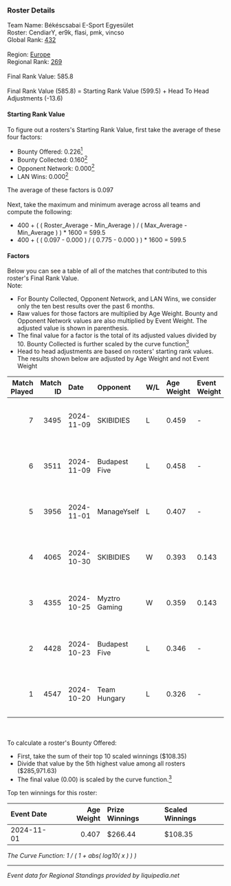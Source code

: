 ### Roster Details<br />
Team Name: Békéscsabai E-Sport Egyesület<br />
Roster: CendiarY, er9k, flasi, pmk, vincso<br />
Global Rank: [432](../../standings_global_2025_02_28.md)<br />
<br />
Region: [Europe]( ../../standings_europe_2025_02_28.md)<br />
Regional Rank: [269]( ../../standings_europe_2025_02_28.md)<br />
<br />
Final Rank Value:  585.8<br />
<br />
Final Rank Value (585.8) = Starting Rank Value (599.5) + Head To Head Adjustments (-13.6)<br />

#### Starting Rank Value<br />
To figure out a rosters's Starting Rank Value, first take the average of these four factors:<br />
- Bounty Offered: 0.226[<sup>1</sup>](#table2)
- Bounty Collected: 0.160[<sup>2</sup>](#table1)
- Opponent Network: 0.000[<sup>2</sup>](#table1)
- LAN Wins: 0.000[<sup>2</sup>](#table1)

The average of these factors is 0.097<br />
<br />
Next, take the maximum and minimum average across all teams and compute the following:<br />
- 400 + ( ( Roster_Average - Min_Average ) / ( Max_Average - Min_Average ) ) * 1600 = 599.5
- 400 + ( ( 0.097 - 0.000 ) / ( 0.775 - 0.000 ) ) * 1600 = 599.5


#### Factors<br />
Below you can see a table of all of the matches that contributed to this roster's Final Rank Value.<br />
Note:<br />

- For Bounty Collected, Opponent Network, and LAN Wins, we consider only the ten best results over the past 6 months.
- Raw values for those factors are multiplied by Age Weight. Bounty and Opponent Network values are also multiplied by Event Weight. The adjusted value is shown in parenthesis.
- The final value for a factor is the total of its adjusted values divided by 10. Bounty Collected is further scaled by the curve function[<sup>3</sup>](#curveFunction)
- Head to head adjustments are based on rosters' starting rank values. The results shown below are adjusted by Age Weight and not Event Weight
<span id="table1"></span><br />


| Match Played | Match ID | Date       | Opponent      | W/L | Age Weight | Event Weight | Bounty Collected | Opponent Network | LAN Wins  | H2H Adj. | Roster                             |
| -: | -: | :- | :- | :- | :- | :- | :- | :- | :- | -: | :- |
|            7 |     3495 | 2024-11-09 | SKIBIDIES     | L   | 0.459      | -            | -                | -                | -         |    -6.47 | CendiarY, er9k, flasi, pmk, vincso |
|            6 |     3511 | 2024-11-09 | Budapest Five | L   | 0.458      | -            | -                | -                | -         |    -5.72 | CendiarY, er9k, flasi, pmk, vincso |
|            5 |     3956 | 2024-11-01 | ManageYself   | L   | 0.407      | -            | -                | -                | -         |    -6.97 | CendiarY, er9k, kewS, pmk, vincso  |
|            4 |     4065 | 2024-10-30 | SKIBIDIES     | W   | 0.393      | 0.143        | 0.001 (0.000)    | 0.057 (0.003)    | 0 (0.000) |     6.93 | CendiarY, er9k, kewS, pmk, vincso  |
|            3 |     4355 | 2024-10-25 | Myztro Gaming | W   | 0.359      | 0.143        | 0.000 (0.000)    | 0.017 (0.001)    | 0 (0.000) |     5.49 | CendiarY, er9k, kewS, pmk, vincso  |
|            2 |     4428 | 2024-10-23 | Budapest Five | L   | 0.346      | -            | -                | -                | -         |    -4.49 | CendiarY, er9k, kewS, pmk, vincso  |
|            1 |     4547 | 2024-10-20 | Team Hungary  | L   | 0.326      | -            | -                | -                | -         |    -2.38 | CendiarY, er9k, kewS, pmk, vincso  |

<br />
<span id="table2"></span><br />
To calculate a roster's Bounty Offered:<br />

- First, take the sum of their top 10 scaled winnings ($108.35)
- Divide that value by the 5th highest value among all rosters ($285,971.63)
- The final value (0.00) is scaled by the curve function.[<sup>3</sup>](#curveFunction)

Top ten winnings for this roster:<br />

| Event Date | Age Weight | Prize Winnings | Scaled Winnings |
| :- | -: | :- | :- |
| 2024-11-01 |      0.407 | $266.44        | $108.35         |


<span id="curveFunction"></span>_The Curve Function: 1 / ( 1 + abs( log10( x ) ) )_<br />

---
_Event data for Regional Standings provided by liquipedia.net_<br />
